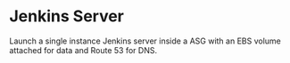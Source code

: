 # Jenkins Server

Launch a single instance Jenkins server inside a ASG with an EBS volume attached for data and Route 53 for DNS.
